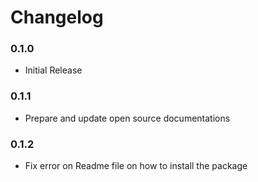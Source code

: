 # Changelog

### 0.1.0
 - Initial Release

### 0.1.1
 - Prepare and update open source documentations

### 0.1.2
 - Fix error on Readme file on how to install the package